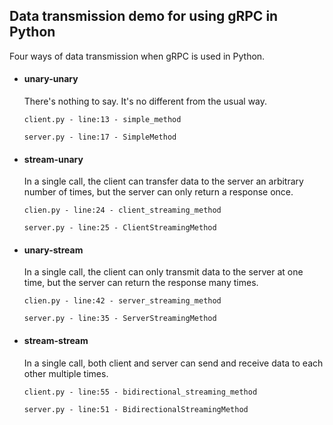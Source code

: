 ##  Data transmission demo for using gRPC in Python

Four ways of data transmission when gRPC is used in Python.

- #### unary-unary

  There's nothing to say. It's no different from the usual way.

  `client.py - line:13 - simple_method`

  `server.py - line:17 - SimpleMethod`
- #### stream-unary

  In a single call, the client can transfer data to the server an arbitrary number of times, but the server can only return a response once.

  `clien.py - line:24 - client_streaming_method`

  `server.py - line:25 - ClientStreamingMethod`

- #### unary-stream

  In a single call, the client can only transmit data to the server at one time, but the server can return the response many times.

  `clien.py - line:42 - server_streaming_method`

  `server.py - line:35 - ServerStreamingMethod`

- #### stream-stream

  In a single call, both client and server can send and receive data 
  to each other multiple times.

  `client.py - line:55 - bidirectional_streaming_method`

  `server.py - line:51 - BidirectionalStreamingMethod`

